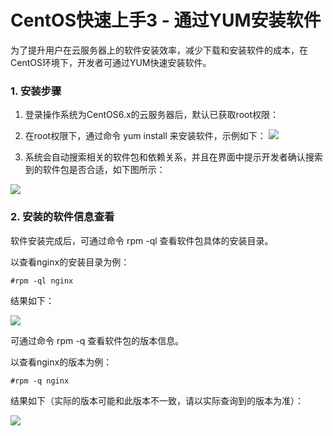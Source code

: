 <!-- --- tag: centos上手 linux -->
<!-- --- title: CentOS快速上手3 - 通过YUM安装软件 -->
# CentOS快速上手3 - 通过YUM安装软件
为了提升用户在云服务器上的软件安装效率，减少下载和安装软件的成本，在CentOS环境下，开发者可通过YUM快速安装软件。

### 1. 安装步骤
1. 登录操作系统为CentOS6.x的云服务器后，默认已获取root权限：

2. 在root权限下，通过命令 yum install 来安装软件，示例如下：
![](http://i1.51hosting.com/2014-03-06_12_43_1.png)

3. 系统会自动搜索相关的软件包和依赖关系，并且在界面中提示开发者确认搜索到的软件包是否合适，如下图所示：

![](http://i1.51hosting.com/2014-03-06_12_46_yuminstall.png)

### 2. 安装的软件信息查看
软件安装完成后，可通过命令 rpm -ql 查看软件包具体的安装目录。

以查看nginx的安装目录为例：

    #rpm -ql nginx
  
结果如下：

![](http://i1.51hosting.com/2014-03-07_11_09_rpm-q.png)

可通过命令 rpm -q 查看软件包的版本信息。

以查看nginx的版本为例：

    #rpm -q nginx

结果如下（实际的版本可能和此版本不一致，请以实际查询到的版本为准）：

![](http://i1.51hosting.com/2014-03-07_11_11_rpm2.png)
